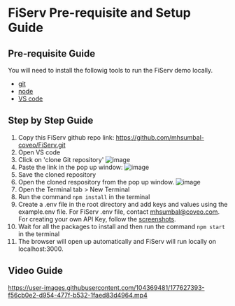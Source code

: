 # FiServ Pre-requisite and Setup Guide

## Pre-requisite Guide

You will need to install the followig tools to run the FiServ demo locally.

- [git](https://git-scm.com/downloads)
- [node](https://nodejs.org/en/download/)
- [VS code](https://code.visualstudio.com/)

## Step by Step Guide


1.  Copy this FiServ github repo link: https://github.com/mhsumbal-coveo/FiServ.git
2. Open VS code
3. Click on 'clone Git repository'
![image](https://user-images.githubusercontent.com/104369481/177623981-7d136a87-467a-476e-be97-da2dde5045d2.png)
4. Paste the link in the pop up window:
![image](https://user-images.githubusercontent.com/104369481/177624229-2cd8a486-7a66-4c54-9708-3529c90d0e29.png)
5. Save the cloned repository 
6. Open the cloned respository from the pop up window.
![image](https://user-images.githubusercontent.com/104369481/177624606-47a288c9-b0c9-4bc4-a21f-a03845ae2852.png)
7. Open the Terminal tab > New Terminal
8. Run the command ```npm install``` in the terminal
9. Create a .env file in the root directory and add keys and values using the example.env file. For FiServ .env file, contact mhsumbal@coveo.com. For creating your own API Key, follow the [screenshots](https://github.com/mhsumbal-coveo/Headless-Training/blob/main/API-Key_Screenshots.md).
10. Wait for all the packages to install and then run the command ```npm start``` in the terminal
11. The browser will open up automatically and FiServ will run locally on localhost:3000.

## Video Guide
https://user-images.githubusercontent.com/104369481/177627393-f56cb0e2-d954-477f-b532-1faed83d4964.mp4

